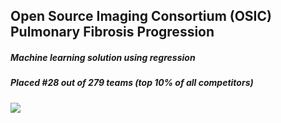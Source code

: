 ## Open Source Imaging Consortium (OSIC) Pulmonary Fibrosis Progression

##### Machine learning solution using regression

##### Placed #28 out of 279 teams (top 10% of all competitors)



![](https://img.techpowerup.org/200717/screenshot-20200717-155422.jpg)
